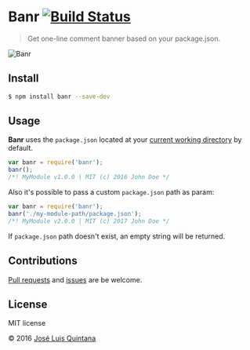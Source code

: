 # Banr [![Build Status](https://travis-ci.org/joseluisq/banr.svg?branch=master)](https://travis-ci.org/joseluisq/banr)
> Get one-line comment banner based on your package.json.

![Banr](https://cloud.githubusercontent.com/assets/1700322/12219069/35cca04a-b701-11e5-90a2-4e90e69cb3c8.png)

## Install

```sh
$ npm install banr --save-dev
```

## Usage

**Banr** uses the `package.json` located at your [current working directory](https://nodejs.org/api/process.html#process_process_cwd) by default.

```js
var banr = require('banr');
banr();
/*! MyModule v1.0.0 | MIT (c) 2016 John Doe */
```

Also it's possible to pass a custom `package.json` path as param:

```js
var banr = require('banr');
banr('./my-module-path/package.json');
/*! MyModule v2.0.0 | MIT (c) 2017 John Doe */
```

If `package.json` path doesn't exist, an empty string will be returned.

## Contributions
[Pull requests](https://github.com/joseluisq/banr/pulls) and [issues](https://github.com/joseluisq/banr/issues) are be welcome.

## License
MIT license

© 2016 [José Luis Quintana](http://git.io/joseluisq)

